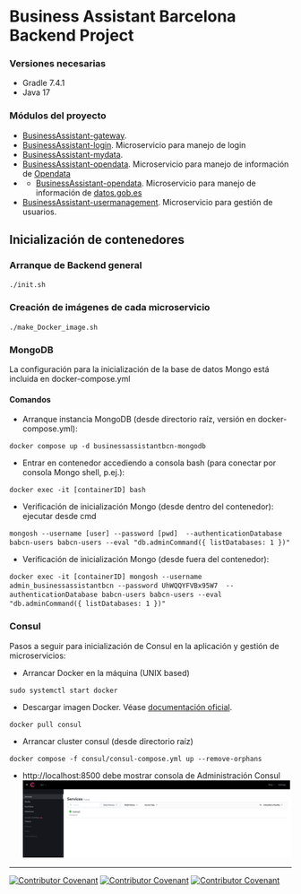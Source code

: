 
# Business Assistant Barcelona Backend Project


### Versiones necesarias

- Gradle 7.4.1
- Java 17

### Módulos del proyecto

- [BusinessAssistant-gateway](BusinessAssistant-gateway/README.md). 
- [BusinessAssistant-login](BusinessAssistant-login/README.md). Microservicio para manejo de login
- [BusinessAssistant-mydata](BusinessAssistant-mydata/README.md). 
- [BusinessAssistant-opendata](BusinessAssistant-opendata/README.md). Microservicio para manejo de información de [Opendata](https://opendata-ajuntament.barcelona.cat/es/api-cataleg)
- - [BusinessAssistant-opendata](BusinessAssistant-opendata/README.md). Microservicio para manejo de información de [datos.gob.es](https://datos.gob.es/es/catalogo)
- [BusinessAssistant-usermanagement](BusinessAssistant-usermanagement/README.md). Microservicio para gestión de usuarios.

## Inicialización de contenedores 

### Arranque de Backend general

```
./init.sh
```

### Creación de imágenes de cada microservicio

```
./make_Docker_image.sh
```


### MongoDB

La configuración para la inicialización de la base de datos Mongo está incluida en docker-compose.yml 

#### Comandos

- Arranque instancia MongoDB (desde directorio raíz, versión en docker-compose.yml):
```
docker compose up -d businessassistantbcn-mongodb
```

- Entrar en contenedor accediendo a consola bash (para conectar por consola Mongo shell, p.ej.):
```
docker exec -it [containerID] bash
```

- Verificación de inicialización Mongo (desde dentro del contenedor): ejecutar desde cmd 
```
mongosh --username [user] --password [pwd]  --authenticationDatabase babcn-users babcn-users --eval "db.adminCommand({ listDatabases: 1 })"
```

- Verificación de inicialización Mongo (desde fuera del contenedor):

```
docker exec -it [containerID] mongosh --username admin_businessassistantbcn --password UhWQQYFVBx95W7  --authenticationDatabase babcn-users babcn-users --eval "db.adminCommand({ listDatabases: 1 })"
```


### Consul

Pasos a seguir para inicialización de Consul en la aplicación y gestión de microservicios:

- Arrancar Docker en la máquina (UNIX based)

```
sudo systemctl start docker 
```
- Descargar imagen Docker. Véase [documentación oficial](https://hub.docker.com/_/consul).

```
docker pull consul
```

- Arrancar cluster consul (desde directorio raíz)

```
docker compose -f consul/consul-compose.yml up --remove-orphans
```

- http://localhost:8500 debe mostrar consola de Administración Consul ![Administracion Consul](img/Consul.png)


<hr/>

[![Contributor Covenant](https://img.shields.io/badge/Contributor%20Covenant-v2.0%20adopted-ff69b4.svg)](CODE_OF_CONDUCT_EN.md) 
 [![Contributor Covenant](https://img.shields.io/badge/Contributor%20Covenant-v2.0%20adopted-ff69b4.svg)](CODE_OF_CONDUCT_ES.md) 
  [![Contributor Covenant](https://img.shields.io/badge/Contributor%20Covenant-v2.0%20adopted-ff69b4.svg)](CODE_OF_CONDUCT_CA.md) 
